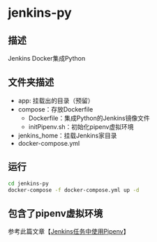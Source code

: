 # jenkins-py

## 描述
Jenkins Docker集成Python

## 文件夹描述
- app: 挂载出的目录（预留）
- compose：存放Dockerfile
  - Dockerfile：集成Python的Jenkins镜像文件
  - initPipenv.sh：初始化pipenv虚拟环境 
- jenkins_home：挂载Jenkins家目录
- docker-compose.yml 

## 运行
```bash
cd jenkins-py
docker-compose -f docker-compose.yml up -d
```

## 包含了pipenv虚拟环境
参考此篇文章【[Jenkins任务中使用Pipenv](https://joker-desire.github.io/2022/07/jenkins%E4%BB%BB%E5%8A%A1%E4%B8%AD%E4%BD%BF%E7%94%A8pipenv/)】
